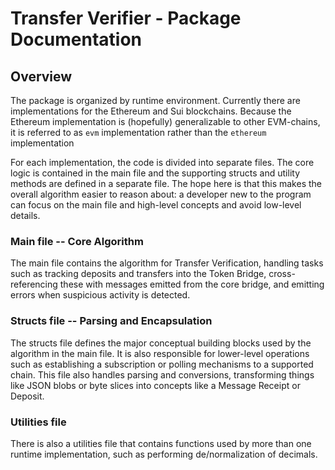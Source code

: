 # Transfer Verifier - Package Documentation

## Overview

The package is organized by runtime environment. Currently there are implementations for the Ethereum and Sui blockchains.
Because the Ethereum implementation is (hopefully) generalizable to other EVM-chains, it is referred to as 
`evm` implementation rather than the `ethereum` implementation

For each implementation, the code is divided into separate files. The core logic is contained in the main file
and the supporting structs and utility methods are defined in a separate file. The hope here is that this makes the
overall algorithm easier to reason about: a developer new to the program can focus on the main file and high-level
concepts and avoid low-level details.

### Main file -- Core Algorithm

The main file contains the algorithm for Transfer Verification, handling tasks such as tracking deposits and transfers
into the Token Bridge, cross-referencing these with messages emitted from the core bridge, and emitting errors when
suspicious activity is detected.

### Structs file -- Parsing and Encapsulation

The structs file defines the major conceptual building blocks used by the algorithm in the main file. It is also responsible
for lower-level operations such as establishing a subscription or polling mechanisms to a supported chain. This file
also handles parsing and conversions, transforming things like JSON blobs or byte slices into concepts like a
Message Receipt or Deposit. 

### Utilities file

There is also a utilities file that contains functions used by more than one runtime implementation, such as
performing de/normalization of decimals.
